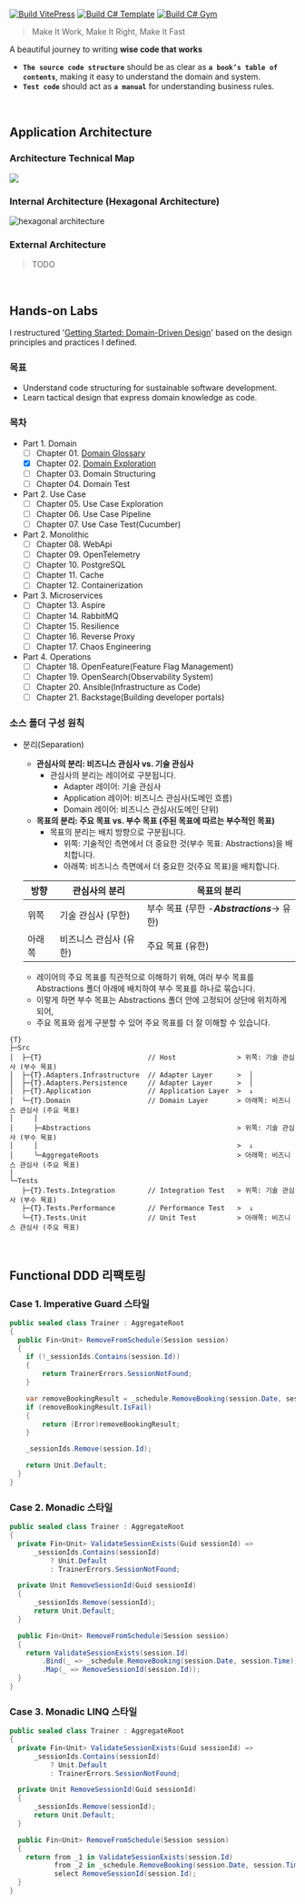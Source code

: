 [![Build VitePress](https://github.com/hhko/beyondcode/actions/workflows/build-vitepress.yml/badge.svg)](https://github.com/hhko/beyondcode/actions/workflows/build-vitepress.yml)
[![Build C# Template](https://github.com/hhko/beyondcode/actions/workflows/build-template.yml/badge.svg)](https://github.com/hhko/beyondcode/actions/workflows/build-template.yml)
[![Build C# Gym](https://github.com/hhko/beyondcode/actions/workflows/build-gym.yml/badge.svg)](https://github.com/hhko/beyondcode/actions/workflows/build-gym.yml)

> Make It Work, Make It Right, Make It Fast

A beautiful journey to writing **wise code that works**
- **`The source code structure`** should be as clear as **`a book’s table of contents`**, making it easy to understand the domain and system.
- **`Test code`** should act as **`a manual`** for understanding business rules.

<br/>

## Application Architecture

### Architecture Technical Map
![](./.images/ArchitectureTechMap.png)

### Internal Architecture (Hexagonal Architecture)
![hexagonal architecture](./01-architecture/part1-overview/ch03-internal-architecture/.images/Architecture.Internal.Hexagonal.png)

### External Architecture
> TODO

<br/>

## Hands-on Labs
I restructured '[Getting Started: Domain-Driven Design](https://dometrain.com/course/getting-started-domain-driven-design-ddd/?ref=dometrain-github&promo=getting-started-domain-driven-design)' based on the design principles and practices I defined.

### 목표
- Understand code structuring for sustainable software development.
- Learn tactical design that express domain knowledge as code.

### 목차
- Part 1. Domain
  - [ ] Chapter 01. [Domain Glossary](./02-tutorial/ddd/ch01-domain-glossary/index.md)
  - [x] Chapter 02. [Domain Exploration](./02-tutorial/ddd/ch02-domain-exploration/index.md)
  - [ ] Chapter 03. Domain Structuring
  - [ ] Chapter 04. Domain Test
- Part 2. Use Case
  - [ ] Chapter 05. Use Case Exploration
  - [ ] Chapter 06. Use Case Pipeline
  - [ ] Chapter 07. Use Case Test(Cucumber)
- Part 2. Monolithic
  - [ ] Chapter 08. WebApi
  - [ ] Chapter 09. OpenTelemetry
  - [ ] Chapter 10. PostgreSQL
  - [ ] Chapter 11. Cache
  - [ ] Chapter 12. Containerization
- Part 3. Microservices
  - [ ] Chapter 13. Aspire
  - [ ] Chapter 14. RabbitMQ
  - [ ] Chapter 15. Resilience
  - [ ] Chapter 16. Reverse Proxy
  - [ ] Chapter 17. Chaos Engineering
- Part 4. Operations
  - [ ] Chapter 18. OpenFeature(Feature Flag Management)
  - [ ] Chapter 19. OpenSearch(Observability System)
  - [ ] Chapter 20. Ansible(Infrastructure as Code)
  - [ ] Chapter 21. Backstage(Building developer portals)

### 소스 폴더 구성 원칙

- 분리(Separation)
  - **관심사의 분리: 비즈니스 관심사 vs. 기술 관심사**
    - 관심사의 분리는 레이어로 구분됩니다.
      - Adapter 레이어: 기술 관심사
      - Application 레이어: 비즈니스 관심사(도메인 흐름)
      - Domain 레이어: 비즈니스 관심사(도메인 단위)
  - **목표의 분리: 주요 목표 vs. 부수 목표 (주된 목표에 따르는 부수적인 목표)**
    - 목표의 분리는 배치 방향으로 구분됩니다.
      - 위쪽: 기술적인 측면에서 더 중요한 것(부수 목표: Abstractions)을 배치합니다.
      - 아래쪽: 비즈니스 측면에서 더 중요한 것(주요 목표)을 배치합니다.
        
  | 방향     | 관심사의 분리           | 목표의 분리                                 |
  | ---     | ---                             | ---                               |
  | 위쪽    | 기술 관심사 (무한)       | 부수 목표 (무한 -**_Abstractions_**-> 유한)  |
  | 아래쪽  | 비즈니스 관심사 (유한)    | 주요 목표 (유한)                            |
  - 레이어의 주요 목표를 직관적으로 이해하기 위해, 여러 부수 목표를 Abstractions 폴더 아래에 배치하여 부수 목표를 하나로 묶습니다.
  - 이렇게 하면 부수 목표는 Abstractions 폴더 안에 고정되어 상단에 위치하게 되어,
  - 주요 목표와 쉽게 구분할 수 있어 주요 목표를 더 잘 이해할 수 있습니다.

```shell
{T}
├─Src
│  ├─{T}                          // Host               > 위쪽: 기술 관심사 (부수 목표)
│  ├─{T}.Adapters.Infrastructure  // Adapter Layer      >  │
│  ├─{T}.Adapters.Persistence     // Adapter Layer      >  │
│  ├─{T}.Application              // Application Layer  >  ↓
│  └─{T}.Domain                   // Domain Layer       > 아래쪽: 비즈니스 관심사 (주요 목표)
│     │
│     ├─Abstractions                                    > 위쪽: 기술 관심사 (부수 목표)
│     │                                                 >  ↓
│     └─AggregateRoots                                  > 아래쪽: 비즈니스 관심사 (주요 목표)
│
└─Tests
   ├─{T}.Tests.Integration        // Integration Test   > 위쪽: 기술 관심사 (부수 목표)
   ├─{T}.Tests.Performance        // Performance Test   >  ↓
   └─{T}.Tests.Unit               // Unit Test          > 아래쪽: 비즈니스 관심사 (주요 목표)
```

<br/>

## Functional DDD 리팩토링
### Case 1. Imperative Guard 스타일
```cs
public sealed class Trainer : AggregateRoot
{
  public Fin<Unit> RemoveFromSchedule(Session session)
  {
    if (!_sessionIds.Contains(session.Id))
    {
        return TrainerErrors.SessionNotFound;
    }

    var removeBookingResult = _schedule.RemoveBooking(session.Date, session.Time);
    if (removeBookingResult.IsFail)
    {
        return (Error)removeBookingResult;
    }

    _sessionIds.Remove(session.Id);

    return Unit.Default;
  }
}
```

### Case 2. Monadic 스타일
```cs
public sealed class Trainer : AggregateRoot
{
  private Fin<Unit> ValidateSessionExists(Guid sessionId) =>
      _sessionIds.Contains(sessionId)
          ? Unit.Default
          : TrainerErrors.SessionNotFound;

  private Unit RemoveSessionId(Guid sessionId)
  {
      _sessionIds.Remove(sessionId);
      return Unit.Default;
  }

  public Fin<Unit> RemoveFromSchedule(Session session)
  {
    return ValidateSessionExists(session.Id)
        .Bind(_ => _schedule.RemoveBooking(session.Date, session.Time))
        .Map(_ => RemoveSessionId(session.Id));
  }
}
```

### Case 3. Monadic LINQ 스타일
```cs
public sealed class Trainer : AggregateRoot
{
  private Fin<Unit> ValidateSessionExists(Guid sessionId) =>
      _sessionIds.Contains(sessionId)
          ? Unit.Default
          : TrainerErrors.SessionNotFound;

  private Unit RemoveSessionId(Guid sessionId)
  {
      _sessionIds.Remove(sessionId);
      return Unit.Default;
  }

  public Fin<Unit> RemoveFromSchedule(Session session)
  {
    return from _1 in ValidateSessionExists(session.Id)
           from _2 in _schedule.RemoveBooking(session.Date, session.Time)
           select RemoveSessionId(session.Id);
  }
}
```
